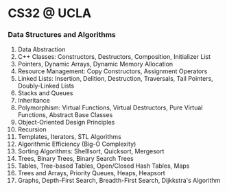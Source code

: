 # CS32 @ UCLA
### Data Structures and Algorithms

1. Data Abstraction
2. C++ Classes: Constructors, Destructors, Composition, Initializer List
3. Pointers, Dynamic Arrays, Dynamic Memory Allocation
4. Resource Management: Copy Constructors, Assignment Operators
5. Linked Lists: Insertion, Delition, Destruction, Traversals, Tail Pointers, Doubly-Linked Lists
6. Stacks and Queues
7. Inheritance
8. Polymorphism: Virtual Functions, Virtual Destructors, Pure Virtual Functions, Abstract Base Classes
9. Object-Oriented Design Principles
10. Recursion
11. Templates, Iterators, STL Algorithms
12. Algorithmic Efficiency (Big-O Complexity)
13. Sorting Algorithms: Shelllsort, Quicksort, Mergesort
14. Trees, Binary Trees, Binary Search Trees
15. Tables, Tree-based Tables, Open/Closed Hash Tables, Maps
16. Trees and Arrays, Priority Queues, Heaps, Heapsort
17. Graphs, Depth-First Search, Breadth-First Search, Dijkkstra's Algorithm
